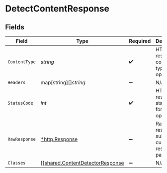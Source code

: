 # DetectContentResponse


## Fields

| Field                                                                                     | Type                                                                                      | Required                                                                                  | Description                                                                               |
| ----------------------------------------------------------------------------------------- | ----------------------------------------------------------------------------------------- | ----------------------------------------------------------------------------------------- | ----------------------------------------------------------------------------------------- |
| `ContentType`                                                                             | *string*                                                                                  | :heavy_check_mark:                                                                        | HTTP response content type for this operation                                             |
| `Headers`                                                                                 | map[string][]*string*                                                                     | :heavy_minus_sign:                                                                        | N/A                                                                                       |
| `StatusCode`                                                                              | *int*                                                                                     | :heavy_check_mark:                                                                        | HTTP response status code for this operation                                              |
| `RawResponse`                                                                             | [*http.Response](https://pkg.go.dev/net/http#Response)                                    | :heavy_minus_sign:                                                                        | Raw HTTP response; suitable for custom response parsing                                   |
| `Classes`                                                                                 | [][shared.ContentDetectorResponse](../../../pkg/models/shared/contentdetectorresponse.md) | :heavy_minus_sign:                                                                        | N/A                                                                                       |